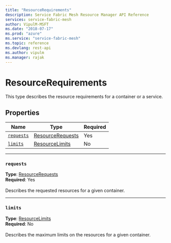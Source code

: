```yaml
---
title: "ResourceRequirements"
description: Service Fabric Mesh Resource Manager API Reference
services: service-fabric-mesh
author: VipulM-MSFT
ms.date: "2018-07-17"
ms.prod: "azure"
ms.service: "service-fabric-mesh"
ms.topic: reference
ms.devlang: rest-api
ms.author: vipulm
ms.manager: rajak
---
```

# ResourceRequirements

This type describes the resource requirements for a container or a service.

## Properties
| Name | Type | Required |
| --- | --- | --- |
| [`requests`](#requests) | [ResourceRequests](sfmeshrp-model-resourcerequests.md) | Yes |
| [`limits`](#limits) | [ResourceLimits](sfmeshrp-model-resourcelimits.md) | No |

____
### `requests`
__Type__: [ResourceRequests](sfmeshrp-model-resourcerequests.md) <br/>
__Required__: Yes<br/>
<br/>
Describes the requested resources for a given container.

____
### `limits`
__Type__: [ResourceLimits](sfmeshrp-model-resourcelimits.md) <br/>
__Required__: No<br/>
<br/>
Describes the maximum limits on the resources for a given container.
